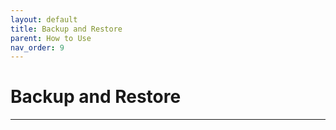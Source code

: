 ```yaml
---
layout: default
title: Backup and Restore
parent: How to Use
nav_order: 9
---
```


# Backup and Restore

---
